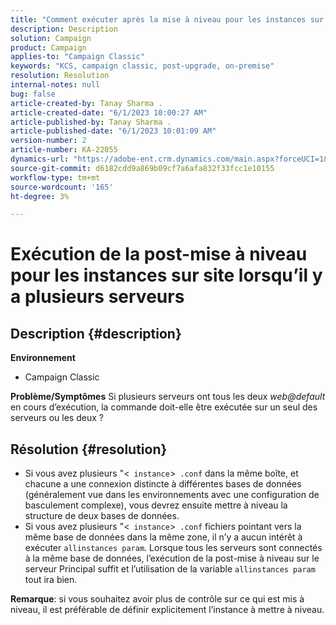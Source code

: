 ```yaml
---
title: "Comment exécuter après la mise à niveau pour les instances sur site en présence de plusieurs serveurs ?"
description: Description
solution: Campaign
product: Campaign
applies-to: "Campaign Classic"
keywords: "KCS, campaign classic, post-upgrade, on-premise"
resolution: Resolution
internal-notes: null
bug: false
article-created-by: Tanay Sharma .
article-created-date: "6/1/2023 10:00:27 AM"
article-published-by: Tanay Sharma .
article-published-date: "6/1/2023 10:01:09 AM"
version-number: 2
article-number: KA-22055
dynamics-url: "https://adobe-ent.crm.dynamics.com/main.aspx?forceUCI=1&pagetype=entityrecord&etn=knowledgearticle&id=09c1841e-6300-ee11-8f6e-6045bd0067ea"
source-git-commit: d6182cdd9a869b09cf7a6afa832f33fcc1e10155
workflow-type: tm+mt
source-wordcount: '165'
ht-degree: 3%

---
```


# Exécution de la post-mise à niveau pour les instances sur site lorsqu’il y a plusieurs serveurs

## Description {#description}

<b>Environnement</b>
- Campaign Classic



<b>Problème/Symptômes</b>
Si plusieurs serveurs ont tous les deux *web@default* en cours d’exécution, la commande doit-elle être exécutée sur un seul des serveurs ou les deux ?


## Résolution {#resolution}


- Si vous avez plusieurs &quot;&lt;` instance`>` .conf` dans la même boîte, et chacune a une connexion distincte à différentes bases de données (généralement vue dans les environnements avec une configuration de basculement complexe), vous devrez ensuite mettre à niveau la structure de deux bases de données.
- Si vous avez plusieurs &quot;&lt;` instance`>` .conf` fichiers pointant vers la même base de données dans la même zone, il n’y a aucun intérêt à exécuter `allinstances param`. Lorsque tous les serveurs sont connectés à la même base de données, l’exécution de la post-mise à niveau sur le serveur Principal suffit et l’utilisation de la variable `allinstances param` tout ira bien.




<b>Remarque</b>: si vous souhaitez avoir plus de contrôle sur ce qui est mis à niveau, il est préférable de définir explicitement l’instance à mettre à niveau.
